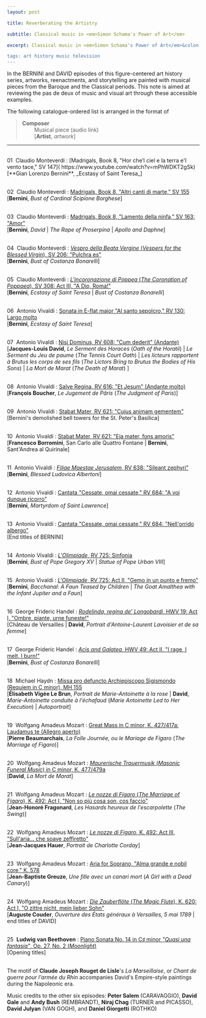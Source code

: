```yaml
---
layout: post

title: Reverberating the Artistry

subtitle: Classical music in <em>Simon Schama's Power of Art</em>

excerpt: Classical music in <em>Simon Schama's Power of Art</em>&colon; Gian Lorenzo Bernini and Jacques-Louis David echoed with Monteverdi, Vivaldi, Handel, Hadyn, and Mozart <br />

tags: art history music television
---
```


In the BERNINI and DAVID episodes of this figure-centered art history series, artworks, reenactments, and storytelling are painted with musical pieces from the Baroque and the Classical periods. This note is aimed at reviewing the pas de deux of music and visual art through these accessible examples. 

The following catalogue-ordered list is arranged in the format of
> **Composer** <br />
> &nbsp; &nbsp; &nbsp; &nbsp; Musical piece (audio link) <br />
> &nbsp; &nbsp; &nbsp; &nbsp; [**Artist**, _artwork_]  

----
<br />
01&nbsp; Claudio Monteverdi
: [Madrigals, Book 8, "Hor che’l ciel e la terra e'l vento tace," SV 147](
https://www.youtube.com/watch?v=mPhWDKT2gSk)
<br />
[**Gian Lorenzo Bernini**, _Ecstasy of Saint Teresa_]
<br /><br />


02&nbsp; Claudio Monteverdi
: [Madrigals, Book 8, "Altri canti di marte," SV 155](
https://www.youtube.com/watch?v=1Z1tpAsA2M8)
<br />
[**Bernini**, _Bust of Cardinal Scipione Borghese_]
<br /><br />


03&nbsp; Claudio Monteverdi 
: [Madrigals, Book 8, "Lamento della ninfa," SV 163: "Amor"](
https://www.youtube.com/watch?v=N3XVvUxcIY0) 
<br />
[**Bernini**, _David_ | _The Rape of Proserpina_ | _Apollo and Daphne_]
<br /><br />


04&nbsp; Claudio Monteverdi 
: [_Vespro della Beata Vergine_ (_Vespers for the Blessed Virgin_), SV 206: "Pulchra es"](
https://www.youtube.com/watch?v=XIsliS7oz8s) 
<br />
[**Bernini**, _Bust of Costanza Bonarelli_]
<br /><br />


05&nbsp; Claudio Monteverdi 
: [_L'incoronazione di Poppea_ (_The Coronation of Poppaea_), SV 308: Act III, "A Dio, Roma!"](
https://www.youtube.com/watch?v=ODZ1laysiFI)
<br />
[**Bernini**, _Ecstasy of Saint Teresa_ | _Bust of Costanza Bonarelli_]
<br /><br />


06&nbsp; Antonio Vivaldi
: [Sonata in E-flat major "Al santo sepolcro," RV 130: Largo molto](
https://www.youtube.com/watch?v=OJQ04_y6e6c)
<br />
[**Bernini**, _Ecstasy of Saint Teresa_]
<br /><br />


07&nbsp; Antonio Vivaldi
: [Nisi Dominus, RV 608: "Cum dederit" (Andante)](
https://www.youtube.com/watch?v=Bxp74hB-4Zw)
<br />
[**Jacques-Louis David**, _Le Serment des Horaces_ (_Oath of the Horatii_) |
_Le Serment du Jeu de paume_ (_The Tennis Court Oath_) | 
_Les licteurs rapportent à Brutus les corps de ses fils_ (_The Lictors Bring to Brutus the Bodies of His Sons_) |
_La Mort de Marat_ (_The Death of Marat_)
]
<br /><br />


08&nbsp; Antonio Vivaldi
: [Salve Regina, RV 616: "Et Jesum" (Andante molto)](
https://www.youtube.com/watch?v=wqAx99Cigig)
<br />
[**François Boucher**, _Le Jugement de Pâris_ (_The Judgment of Paris_)]
<br /><br />


09&nbsp; Antonio Vivaldi
: [Stabat Mater, RV 621: "Cujus animam gementem"](
https://www.youtube.com/watch?v=Dzg91IyhIt8)
<br />
[Bernini's demolished bell towers for the St. Peter's Basilica]
<br /><br />


10&nbsp; Antonio Vivaldi
: [Stabat Mater, RV 621: "Eja mater, fons amoris"](
https://www.youtube.com/watch?v=j5lkTEKQiXM)
<br />
[**Francesco Borromini**, San Carlo alle Quattro Fontane | **Bernini**, Sant'Andrea al Quirinale]
<br /><br />


11&nbsp; Antonio Vivaldi
: [_Filiae Maestae Jerusalem_, RV 638: "Sileant zephyri"](
https://www.youtube.com/watch?v=zIxXMIie9XI)
<br />
[**Bernini**, _Blessed Ludovica Albertoni_]
<br /><br />


12&nbsp; Antonio Vivaldi
: [Cantata "Cessate, omai cessate," RV 684: "A voi dunque ricorro"](
https://www.youtube.com/watch?v=zTXdQuWiWAw)
<br />
[**Bernini**, _Martyrdom of Saint Lawrence_]
<br /><br />


13&nbsp; Antonio Vivaldi
: [Cantata "Cessate, omai cessate," RV 684: "Nell'orrido albergo"](
https://www.youtube.com/watch?v=66OJIcGSkKs)
<br />
[End titles of BERNINI]
<br /><br />

14&nbsp; Antonio Vivaldi
: [_L'Olimpiade_, RV 725: Sinfonia](
https://www.youtube.com/watch?v=2QYuh9D1JEo)
<br />
[**Bernini**, _Bust of Pope Gregory XV_ | _Statue of Pope Urban VIII_]
<br /><br />


15&nbsp; Antonio Vivaldi
: [_L'Olimpiade_, RV 725: Act II, "Gemo in un punto e fremo"](
https://www.youtube.com/watch?v=VHUiG1TpBGU)
<br />
[**Bernini**, _Bacchanal: A Faun Teased by Children_ | _The Goat Amalthea with the Infant Jupiter and a Faun_]
<br /><br />


16&nbsp; George Frideric Handel
: [_Rodelinda, regina de' Longobardi_, HWV 19: Act I, "Ombre, piante, urne funeste!"](
https://www.youtube.com/watch?v=RmeFTM80NDk)
<br />
[Château de Versailles | **David**, _Portrait d'Antoine-Laurent Lavoisier et de sa femme_]
<br /><br />


17&nbsp; George Frideric Handel
: [_Acis and Galatea_, HWV 49: Act II, "I rage, I melt, I burn!"](
https://www.youtube.com/watch?v=20Wy7kK_wGc)
<br />
[**Bernini**, _Bust of Costanza Bonarelli_]
<br /><br />


18&nbsp; Michael Haydn
: [Missa pro defuncto Archiepiscopo Sigismondo (Requiem in C minor), MH 155](
https://www.youtube.com/watch?v=EUKFK2ezoCQ&t=21s)
<br />
[**Élisabeth Vigée Le Brun**, _Portrait de Marie-Antoinette à la rose_ | **David**, _Marie-Antoinette conduite à l'échafaud_ (_Marie Antoinette Led to Her Execution_) | _Autoportrait_]
<br /><br />


19&nbsp; Wolfgang Amadeus Mozart
: [Great Mass in C minor, K. 427/417a: Laudamus te (Allegro aperto)](
https://www.youtube.com/watch?v=czpbVZI5-Pk)
<br />
[**Pierre Beaumarchais**, _La Folle Journée, ou le Mariage de Figaro_ (_The Marriage of Figaro_)]
<br /><br />


20&nbsp; Wolfgang Amadeus Mozart
: [_Maurerische Trauermusik_ (_Masonic Funeral Music_) in C minor, K. 477/479a](
https://www.youtube.com/watch?v=eX9V768gCso)
<br />
[**David**, _La Mort de Marat_]
<br /><br />


21&nbsp; Wolfgang Amadeus Mozart
: [_Le nozze di Figaro_ (_The Marriage of Figaro_), K. 492: Act I, "Non so più cosa son, cos faccio"](
https://www.youtube.com/watch?v=nGTBCWnwzgI)
<br />
[**Jean-Honoré Fragonard**, _Les Hasards heureux de l'escarpolette_ (_The Swing_)]
<br /><br />


22&nbsp; Wolfgang Amadeus Mozart
: [_Le nozze di Figaro_, K. 492: Act III, "Sull'aria... che soave zeffiretto"](
https://www.youtube.com/watch?v=BLtqZewjwgA)
<br />
[**Jean-Jacques Hauer**, _Portrait de Charlotte Corday_]
<br /><br />


23&nbsp; Wolfgang Amadeus Mozart
: [Aria for Soprano, "Alma grande e nobil core," K. 578]( 
https://www.youtube.com/watch?v=FcA5_k2mq7c)
<br />
[**Jean-Baptiste Greuze**, _Une fille avec un canari mort_ (_A Girl with a Dead Canary_)]
<br /><br />


24&nbsp; Wolfgang Amadeus Mozart
: [_Die Zauberflöte_ (_The Magic Flute_), K. 620: Act I, "O zittre nicht, mein lieber Sohn"](
https://www.youtube.com/watch?v=fX5zsrC6hYk)
<br />
[**Auguste Couder**, _Ouverture des États généraux à Versailles, 5 mai 1789_ | end titles of DAVID]
<br /><br />

25&nbsp; **Ludwig van Beethoven**
: [Piano Sonata No. 14 in C♯ minor _"Quasi una fantasia"_, Op. 27, No. 2 (_Moonlight_)](
https://www.youtube.com/watch?v=Q3X5ZpLNILI
)
<br />
[Opening titles] <br /><br />


The motif of **Claude Joseph Rouget de Lisle**'s _La Marseillaise_, or _Chant de guerre pour l'armée du Rhin_ accompanies David's Empire-style paintings during the Napoleonic era.
<br />

Music credits to the other six episodes: **Peter Salem** (CARAVAGGIO), **David Gale** and **Andy Bush** (REMBRANDT), **Niraj Chag** (TURNER and PICASSO), **David Julyan** (VAN GOGH), and **Daniel Giorgetti** (ROTHKO)
<br /><br />
